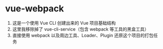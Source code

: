 # vue-webpack

1. 这是一个使用 Vue CLI 创建出来的 Vue 项目基础结构
2. 这里我移除掉了 vue-cli-service（包含 webpack 等工具的黑盒工具）
3. 直接使用 webpack 以及周边工具、Loader、Plugin 还原这个项目的打包任务
